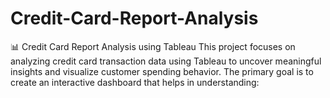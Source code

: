 # Credit-Card-Report-Analysis
📊 Credit Card Report Analysis using Tableau This project focuses on analyzing credit card transaction data using Tableau to uncover meaningful insights and visualize customer spending behavior. The primary goal is to create an interactive dashboard that helps in understanding:
